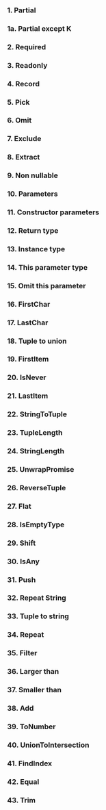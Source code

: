 ### 1. Partial<T>

### 1а. Partial except K

### 2. Required<T>

### 3. Readonly<T>

### 4. Record

### 5. Pick

### 6. Omit

### 7. Exclude

### 8. Extract

### 9. Non nullable

### 10. Parameters

### 11. Constructor parameters

### 12. Return type

### 13. Instance type

### 14. This parameter type

### 15. Omit this parameter

### 16. FirstChar

### 17. LastChar

### 18. Tuple to union

### 19. FirstItem

### 20. IsNever

### 21. LastItem

### 22. StringToTuple

### 23. TupleLength

### 24. StringLength

### 25. UnwrapPromise

### 26. ReverseTuple

### 27. Flat

### 28. IsEmptyType

### 29. Shift

### 30. IsAny

### 31. Push

### 32. Repeat String

### 33. Tuple to string

### 34. Repeat

### 35. Filter

### 36. Larger than

### 37. Smaller than

### 38. Add

### 39. ToNumber

### 40. UnionToIntersection

### 41. FindIndex

### 42. Equal

### 43. Trim